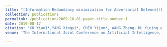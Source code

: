 ```yaml
---
title: "[Information Redundancy minimization for Adversarial Defence](http://adamdad.github.io/files/information redundancy minimization.pdf)"
collection: publications
permalink: /publication/2009-10-01-paper-title-number-1
date: 2019-08-17
citation: 'XU Xiao1*,YANG Xingyi*, CHEN Yijun*, WANG Zheng，HU Yining and XIE Lizhe'
venue: 'The International Joint Conference on Artificial Intelligence, Artificial Intelligence & Business Security (IJCAIW)'

---
```


